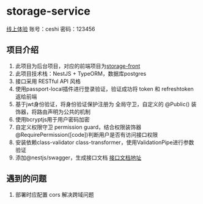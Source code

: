 # storage-service

[线上体验](https://storage-front-8ecz.onrender.com/)
账号：ceshi 密码：123456

## 项目介绍
1. 此项目为后台项目，对应的前端项目为[storage-front](https://github.com/woshilina/storage-front)
2. 此项目技术栈：NestJS + TypeORM，数据库postgres
3. 接口采用 RESTful API 风格
4. 使用passport-local插件进行登录验证，验证成功将 token 和 refreshtoken 返给前端
5. 基于jwt身份验证，将身份验证保护注册为 全局守卫，自定义的 @Public() 装饰器，将路由声明为公共的机制
6. 使用bcryptjs用于用户密码加密
7. 自定义权限守卫 permission guard，结合权限装饰器@RequirePermission([code])判断用户是否有访问接口权限
8. 安装依赖class-validator class-transformer，使用ValidationPipe进行参数验证
9. 添加@nestjs/swagger，生成接口文档 [接口文档地址](https://storage-service-6evx.onrender.com/api)



## 遇到的问题
1. 部署时应配置 cors 解决跨域问题